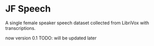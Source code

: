 # JF Speech
A single female speaker speech dataset collected from LibriVox with transcriptions.

now version 0.1
TODO: will be updated later
